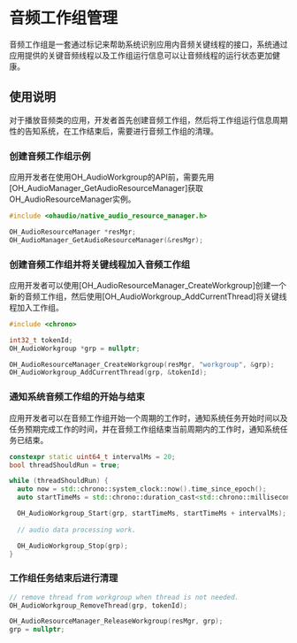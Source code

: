 # 音频工作组管理

音频工作组是一套通过标记来帮助系统识别应用内音频关键线程的接口，系统通过应用提供的关键音频线程以及工作组运行信息可以让音频线程的运行状态更加健康。

## 使用说明

对于播放音频类的应用，开发者首先创建音频工作组，然后将工作组运行信息周期性的告知系统，在工作结束后，需要进行音频工作组的清理。

### 创建音频工作组示例

应用开发者在使用OH_AudioWorkgroup的API前，需要先用[OH_AudioManager_GetAudioResourceManager]获取OH_AudioResourceManager实例。

  ```cpp
  #include <ohaudio/native_audio_resource_manager.h>

  OH_AudioResourceManager *resMgr;
  OH_AudioManager_GetAudioResourceManager(&resMgr);
  ```

### 创建音频工作组并将关键线程加入音频工作组

应用开发者可以使用[OH_AudioResourceManager_CreateWorkgroup]创建一个新的音频工作组，然后使用[OH_AudioWorkgroup_AddCurrentThread]将关键线程加入工作组。

  ```cpp
  #include <chrono>

  int32_t tokenId;
  OH_AudioWorkgroup *grp = nullptr;

  OH_AudioResourceManager_CreateWorkgroup(resMgr, "workgroup", &grp);
  OH_AudioWorkgroup_AddCurrentThread(grp, &tokenId);
  ```

### 通知系统音频工作组的开始与结束

应用开发者可以在音频工作组开始一个周期的工作时，通知系统任务开始时间以及任务预期完成工作的时间，并在音频工作组结束当前周期内的工作时，通知系统任务已结束。

  ```cpp
  constexpr static uint64_t intervalMs = 20;
  bool threadShouldRun = true;

  while (threadShouldRun) {
    auto now = std::chrono::system_clock::now().time_since_epoch();
    auto startTimeMs = std::chrono::duration_cast<std::chrono::milliseconds>(now).count();

    OH_AudioWorkgroup_Start(grp, startTimeMs, startTimeMs + intervalMs);
    
    // audio data processing work.

    OH_AudioWorkgroup_Stop(grp);
  }
  ```

### 工作组任务结束后进行清理

  ```cpp
  // remove thread from workgroup when thread is not needed.
  OH_AudioWorkgroup_RemoveThread(grp, tokenId);

  OH_AudioResourceManager_ReleaseWorkgroup(resMgr, grp);
  grp = nullptr;
  ```